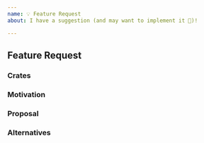 ```yaml
---
name: 💡 Feature Request
about: I have a suggestion (and may want to implement it 🙂)!

---
```


## Feature Request

### Crates

<!--
If known, please specify the tokio-trace-nursery crate or crates the new feature
should be added to. Otherwise, delete this section.
-->

### Motivation

<!--
Please describe the use case(s) or other motivation for the new feature.
-->

### Proposal

<!--
How should the new feature be implemented, and why? Add any considered
drawbacks.
-->

### Alternatives

<!--
Are there other ways to solve this problem that you've considered? What are
their potential drawbacks? Why was the proposed solution chosen over these
alternatives?
-->
